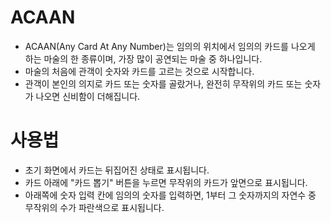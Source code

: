 # ACAAN
- ACAAN(Any Card At Any Number)는 임의의 위치에서 임의의 카드를 나오게 하는 마술의 한 종류이며, 가장 많이 공연되는 마술 중 하나입니다.
- 마술의 처음에 관객이 숫자와 카드를 고르는 것으로 시작합니다.
- 관객이 본인의 의지로 카드 또는 숫자를 골랐거나, 완전히 무작위의 카드 또는 숫자가 나오면 신비함이 더해집니다.

# 사용법
- 초기 화면에서 카드는 뒤집어진 상태로 표시됩니다.
- 카드 아래에 "카드 뽑기" 버튼을 누르면 무작위의 카드가 앞면으로 표시됩니다.
- 아래쪽에 숫자 입력 칸에 임의의 숫자를 입력하면, 1부터 그 숫자까지의 자연수 중 무작위의 수가 파란색으로 표시됩니다.

